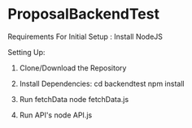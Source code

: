# ProposalBackendTest
 

Requirements For Initial Setup : 
 Install NodeJS

Setting Up:

1. Clone/Download the Repository

2. Install Dependencies:
 	cd backendtest
 	npm install 

3. Run fetchData
	 node fetchData.js

4. Run API's
 	node API.js
